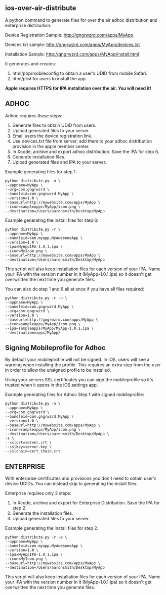 ## ios-over-air-distribute ##

A python command to generate files for over the air adhoc distribution and enterprise distribution.

Device Registration Sample:
http://gngrwzrd.com/apps/MyApp

Devices txt sample:
http://gngrwzrd.com/apps/MyApp/devices.txt

Installation Sample:
http://gngrwzrd.com/apps/MyApp/install.html

It generates and creates:

1. html/php/mobileconfig to obtain a user's UDID from mobile Safari.
2. html/plist for users to install the app.

**Apple requires HTTPS for IPA installation over the air. You will need it!**

## ADHOC ##

Adhoc requires these steps:

1. Generate files to obtain UDID from users.
2. Upload generated files to your server.
3. Email users the device registration link.
4. Use devices.txt file from server; add them to your adhoc distribution provision in the apple member center.
5. In Xcode, archive and export adhoc distribution. Save the IPA for step 6.
6. Generate installation files.
7. Upload generated files and IPA to your server.

Example generating files for step 1:

	python distribute.py -n \
	--appname=MyApp \
	--org=com.gngrwzrd \
	--bundleid=com.gngrwzrd.MyApp \
	--version=1.0 \
	--baseurl=http://mywebsite.com/apps/MyApp \
	--icon=sampleapps/MyApp/icon.png \
	--destination=/Users/aaronsmith/Desktop/MyApp

Example generating the install files for step 6:

	python distribute.py -r \
	--appname=MyApp \
	--bundleid=com.myapp.MyAwesomeApp \
	--version=1.0 \
	--ipa=MyAppIPA-1.0.1.ipa \
	--icon=MyIcon.png \
	--baseurl=http://mywebsite.com/apps/MyApp \
	--destination=/Users/aaronsmith/Desktop/MyApp

This script will also keep installation files for each version of your IPA. Name your IPA with the version number in it (MyApp-1.0.1.ipa) so it doesn't get overwritten the next time you generate files.

You can also do step 1 and 6 all at once if you have all files required:

	python distribute.py -r -n \
	--appname=MyApp \
	--bundleid=com.gngrwzrd.MyApp \
	--org=com.gngrwzrd \
	--version=1.0 \
	--baseurl=http://gngrwzrd.com/apps/MyApp \
	--icon=sampleapps/MyApp/icon.png \
	--ipa=sampleapps/MyApp/MyApp-1.0.1.ipa \
	--destination=apps/MyApp/

## Signing Mobileprofile for Adhoc ##

By default your mobileprofile will not be signed. In iOS, users will see a warning when installing the profile. This requires an extra step from the user in order to allow the unsigned profile to be installed.

Using your servers SSL certificates you can sign the mobileprofile so it's trusted when it opens in the iOS settings app.

Example generating files for Adhoc Step 1 with signed mobileprofile:

	python distribute.py -n \
	--appname=MyApp \
	--org=com.gngrwzrd \
	--bundleid=com.gngrwzrd.MyApp \
	--version=1.0 \
	--baseurl=http://mywebsite.com/apps/MyApp \
	--icon=sampleapps/MyApp/icon.png \
	--destination=/Users/aaronsmith/Desktop/MyApp \
	-s \
	--sslcrt=server.crt \
	--sslkey=server.key \
	--sslchain=cert_chain.crt

## ENTERPRISE ##

With enterprise certificates and provisions you don't need to obtain user's device UDIDs. You can instead  skip to generating the install files.

Enterprise requires only 3 steps:

1. In Xcode, archive and export for Enterprise Distribution. Save the IPA for step 2.
2. Generate the installation files.
3. Upload generated files to your server.

Example generating the install files for step 2.

	python distribute.py -r -e \
	--appname=MyApp \
	--bundleid=com.myapp.MyAwesomeApp \
	--version=1.0 \
	--ipa=MyAppIPA-1.0.1.ipa \
	--icon=MyIcon.png \
	--baseurl=http://mywebsite.com/apps/MyApp \
	--destination=/Users/aaronsmith/Desktop/MyApp

This script will also keep installation files for each version of your IPA. Name your IPA with the version number in it (MyApp-1.0.1.ipa) so it doesn't get overwritten the next time you generate files.

